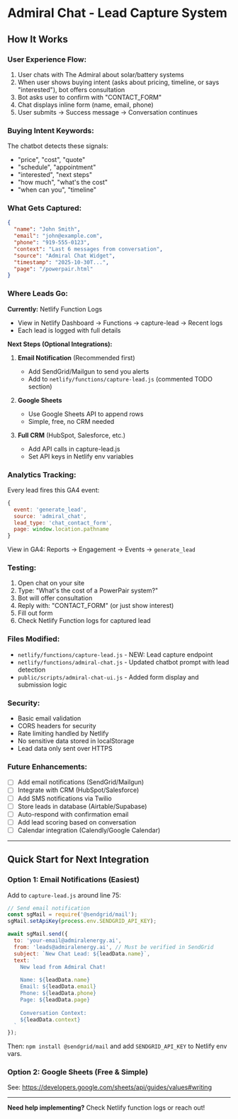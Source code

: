 # Admiral Chat - Lead Capture System

## How It Works

### User Experience Flow:
1. User chats with The Admiral about solar/battery systems
2. When user shows buying intent (asks about pricing, timeline, or says "interested"), bot offers consultation
3. Bot asks user to confirm with "CONTACT_FORM"
4. Chat displays inline form (name, email, phone)
5. User submits → Success message → Conversation continues

### Buying Intent Keywords:
The chatbot detects these signals:
- "price", "cost", "quote"
- "schedule", "appointment"
- "interested", "next steps"
- "how much", "what's the cost"
- "when can you", "timeline"

### What Gets Captured:
```json
{
  "name": "John Smith",
  "email": "john@example.com",
  "phone": "919-555-0123",
  "context": "Last 6 messages from conversation",
  "source": "Admiral Chat Widget",
  "timestamp": "2025-10-30T...",
  "page": "/powerpair.html"
}
```

### Where Leads Go:
**Currently:** Netlify Function Logs
- View in Netlify Dashboard → Functions → capture-lead → Recent logs
- Each lead is logged with full details

**Next Steps (Optional Integrations):**
1. **Email Notification** (Recommended first)
   - Add SendGrid/Mailgun to send you alerts
   - Add to `netlify/functions/capture-lead.js` (commented TODO section)

2. **Google Sheets**
   - Use Google Sheets API to append rows
   - Simple, free, no CRM needed

3. **Full CRM** (HubSpot, Salesforce, etc.)
   - Add API calls in capture-lead.js
   - Set API keys in Netlify env variables

### Analytics Tracking:
Every lead fires this GA4 event:
```javascript
{
  event: 'generate_lead',
  source: 'admiral_chat',
  lead_type: 'chat_contact_form',
  page: window.location.pathname
}
```

View in GA4: Reports → Engagement → Events → `generate_lead`

### Testing:
1. Open chat on your site
2. Type: "What's the cost of a PowerPair system?"
3. Bot will offer consultation
4. Reply with: "CONTACT_FORM" (or just show interest)
5. Fill out form
6. Check Netlify Function logs for captured lead

### Files Modified:
- `netlify/functions/capture-lead.js` - NEW: Lead capture endpoint
- `netlify/functions/admiral-chat.js` - Updated chatbot prompt with lead detection
- `public/scripts/admiral-chat-ui.js` - Added form display and submission logic

### Security:
- Basic email validation
- CORS headers for security
- Rate limiting handled by Netlify
- No sensitive data stored in localStorage
- Lead data only sent over HTTPS

### Future Enhancements:
- [ ] Add email notifications (SendGrid/Mailgun)
- [ ] Integrate with CRM (HubSpot/Salesforce)
- [ ] Add SMS notifications via Twilio
- [ ] Store leads in database (Airtable/Supabase)
- [ ] Auto-respond with confirmation email
- [ ] Add lead scoring based on conversation
- [ ] Calendar integration (Calendly/Google Calendar)

---

## Quick Start for Next Integration

### Option 1: Email Notifications (Easiest)
Add to `capture-lead.js` around line 75:

```javascript
// Send email notification
const sgMail = require('@sendgrid/mail');
sgMail.setApiKey(process.env.SENDGRID_API_KEY);

await sgMail.send({
  to: 'your-email@admiralenergy.ai',
  from: 'leads@admiralenergy.ai', // Must be verified in SendGrid
  subject: `New Chat Lead: ${leadData.name}`,
  text: `
    New lead from Admiral Chat!
    
    Name: ${leadData.name}
    Email: ${leadData.email}
    Phone: ${leadData.phone}
    Page: ${leadData.page}
    
    Conversation Context:
    ${leadData.context}
  `
});
```

Then: `npm install @sendgrid/mail` and add `SENDGRID_API_KEY` to Netlify env vars.

### Option 2: Google Sheets (Free & Simple)
See: https://developers.google.com/sheets/api/guides/values#writing

---

**Need help implementing?** Check Netlify function logs or reach out!
